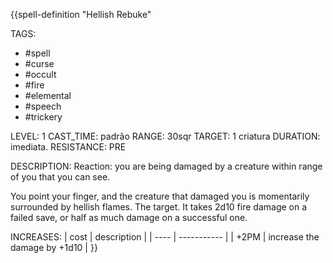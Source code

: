{{spell-definition "Hellish Rebuke"

TAGS:
- #spell
- #curse
- #occult
- #fire
- #elemental
- #speech
- #trickery

LEVEL: 1
CAST_TIME: padrão
RANGE: 30sqr
TARGET: 1 criatura
DURATION: imediata.
RESISTANCE: PRE

DESCRIPTION:
Reaction: you are being damaged by a creature within range of you that you can see.  
  
You point your finger, and the creature that damaged you is momentarily surrounded by hellish flames. The target. It takes 2d10 fire damage on a failed save, or half as much damage on a successful one.

INCREASES:
| cost | description |
| ---- | ----------- |
| +2PM | increase the damage by +1d10 |
}}
